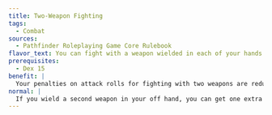 ```yaml
---
title: Two-Weapon Fighting
tags:
  - Combat
sources:
  - Pathfinder Roleplaying Game Core Rulebook
flavor_text: You can fight with a weapon wielded in each of your hands. You can make one extra attack each round with the secondary weapon.
prerequisites:
  - Dex 15
benefit: |
  Your penalties on attack rolls for fighting with two weapons are reduced. The penalty for your primary hand lessens by 2 and the one for your off hand lessens by 6.
normal: |
  If you wield a second weapon in your off hand, you can get one extra attack per round with that weapon. When fighting in this way you suffer a --6 penalty with your regular attack or attacks with your primary hand and a --10 penalty to the attack with your off hand. If your off-hand weapon is light, the penalties are reduced by 2 each. An unarmed strike is always considered light.
---
```


